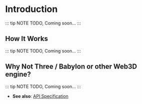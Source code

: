 # Introduction

::: tip NOTE
TODO, Coming soon...
:::

## How It Works

::: tip NOTE
TODO, Coming soon...
:::

## Why Not Three / Babylon or other Web3D engine?

::: tip NOTE
TODO, Coming soon...
:::

- **See also**: [API Specification](/reference/)